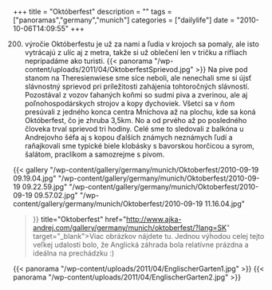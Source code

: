 +++
title = "Októberfest"
description = ""
tags = ["panoramas","germany","munich"]
categories = ["dailylife"]
date = "2010-10-06T14:09:55"
+++

200. výročie Októberfestu je už za nami a ľudia v krojoch sa pomaly, ale isto vytrácajú z ulíc aj z
metra, takže si už oblečení len v tričku a rifliach nepripadáme ako turisti.
{{< panorama "/wp-content/uploads/2011/04/OktoberfestSprievod.jpg"  >}}
Na pive pod stanom na Theresienwiese sme síce neboli, ale nenechali sme si újsť slávnostný sprievod
pri príležitosti zahájenia tohtoročných slávností. Pozostával z vozov ťahaných koňmi so sudmi piva
a zverinou, ale aj poľnohospodárskych strojov a kopy dychoviek. Všetci sa v ňom presúvali z jedného
konca centra Mníchova až na plochu, kde sa koná Októberfest, čo je zhruba 3,5km. No a od prvého až
po posledného človeka trval sprievod tri hodiny. Celé sme to sledovali z balkóna u Andrejovho šéfa
aj s kopou ďalších známych neznámych ľudí a raňajkovali sme typické biele klobásky s bavorskou
horčicou a syrom, šalátom, praclíkom a samozrejme s pivom.

{{< gallery
    "/wp-content/gallery/germany/munich/Oktoberfest/2010-09-19 09.19.04.jpg"
    "/wp-content/gallery/germany/munich/Oktoberfest/2010-09-19 09.22.59.jpg"
    "/wp-content/gallery/germany/munich/Oktoberfest/2010-09-19 09.57.02.jpg"
    "/wp-content/gallery/germany/munich/Oktoberfest/2010-09-19 11.16.04.jpg"
>}}<a> title="Oktoberfest"
href="http://www.ajka-andrej.com/gallery/germany/munich/oktoberfest/?lang=SK" target="_blank">Viac
obrázkov nájdete tu</a>. Jednou výhodou celej tejto veľkej udalosti bolo, že Anglická záhrada bola
relatívne prázdna a ideálna na prechádzku :)

{{< panorama "/wp-content/uploads/2011/04/EnglischerGarten1.jpg"  >}}
{{< panorama "/wp-content/uploads/2011/04/EnglischerGarten2.jpg"  >}}